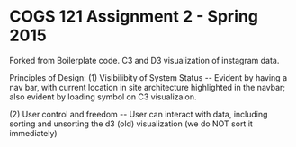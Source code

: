 COGS 121 Assignment 2 - Spring 2015
===========

Forked from Boilerplate code. C3 and D3 visualization of instagram data.

Principles of Design: 
(1) Visibilibity of System Status -- Evident by having a nav bar, with current location in site architecture highlighted in the navbar; also evident by loading symbol on C3 visualizaion.

(2) User control and freedom -- User can interact with data, including sorting and unsorting the d3 (old) visualization (we do NOT sort it immediately)

